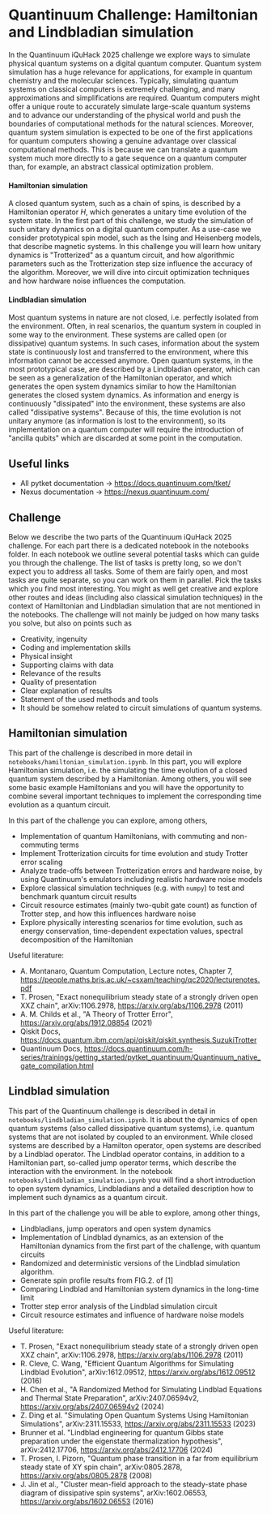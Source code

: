 # Quantinuum Challenge: Hamiltonian and Lindbladian simulation

In the Quantinuum iQuHack 2025 challenge we explore ways to simulate physical quantum systems on a digital quantum computer. Quantum system simulation has a huge relevance for applications, for example in quantum chemistry and the molecular sciences.
Typically, simulating quantum systems on classical computers is extremely challenging, and many approximations and simplifications are required. Quantum computers might offer a unique route to accurately simulate large-scale quantum systems and to advance our understanding of the physical world and push the boundaries of computational methods for the natural sciences. Moreover, quantum system simulation is expected to be one of the first applications for quantum computers showing a genuine advantage over classical computational methods. This is because we can translate a quantum system much more directly to a gate sequence on a quantum computer than, for example, an abstract classical optimization problem.


#### Hamiltonian simulation
A closed quantum system, such as a chain of spins, is described by a Hamiltonian operator $H$, which generates a unitary time evolution of the system state. In the first part of this challenge, we study the simulation of such unitary dynamics on a digital quantum computer. As a use-case we consider prototypical spin model, such as the Ising and Heisenberg models, that describe magnetic systems. In this challenge you will learn how unitary dynamics is "Trotterized" as a quantum circuit, and how algorithmic parameters such as the Trotterization step size influence the accuracy of the algorithm. Moreover, we will dive into circuit optimization techniques and how hardware noise influences the computation.

#### Lindbladian simulation
Most quantum systems in nature are not closed, i.e. perfectly isolated from the environment. Often, in real scenarios, the quantum system in coupled in some way to the environment. These systems are called open (or dissipative) quantum systems. In such cases, information about the system state is continuously lost and transferred to the environment, where this information cannot be accessed anymore. Open quantum systems, in the most prototypical case, are described by a Lindbladian operator, which can be seen as a generalization of the Hamiltonian operator, and which generates the open system dynamics similar to how the Hamiltonian generates the closed system dynamics.
As information and energy is continuously "dissipated" into the environment, these systems are also called "dissipative systems". Because of this, the time evolution is not unitary anymore (as information is lost to the environment), so its implementation on a quantum computer will require the introduction of "ancilla qubits" which are discarded at some point in the computation.



## Useful links
- All pytket documentation -> https://docs.quantinuum.com/tket/
- Nexus documentation -> https://nexus.quantinuum.com/

## Challenge

Below we describe the two parts of the Quantinuum iQuHack 2025 challenge. For each part there is a dedicated notebook in the notebooks folder. In each notebook we outline several potential tasks which can guide you through the challenge. The list of tasks is pretty long, so we don't expect you to address all tasks. Some of them are fairly open, and most tasks are quite separate, so you can work on them in parallel. Pick the tasks which you find most interesting. You might as well get creative and explore other routes and ideas (including also classical simulation techniques) in the context of Hamiltonian and Lindbladian simulation that are not mentioned in the notebooks. The challenge will not mainly be judged on how many tasks you solve, but also on points such as

- Creativity, ingenuity
- Coding and implementation skills
- Physical insight
- Supporting claims with data
- Relevance of the results
- Quality of presentation
- Clear explanation of results
- Statement of the used methods and tools
- It should be somehow related to circuit simulations of quantum systems.



## Hamiltonian simulation

This part of the challenge is described in more detail in `notebooks/hamiltonian_simulation.ipynb`. In this part, you will explore Hamiltonian simulation, i.e. the simulating the time evolution of a closed quantum system described by a Hamiltonian. Among others, you will see some basic example Hamiltonians and you will have the opportunity to combine several important techniques to implement the corresponding time evolution as a quantum circuit.


In this part of the challenge you can explore, among others,
- Implementation of quantum Hamiltonians, with commuting and non-commuting terms
- Implement Trotterization circuits for time evolution and study Trotter error scaling
- Analyze trade-offs between Trotterization errors and hardware noise, by using Quantinuum's emulators including realistic hardware noise models
- Explore classical simulation techniques (e.g. with `numpy`) to test and benchmark quantum circuit results
- Circuit resource estimates (mainly two-qubit gate count) as function of Trotter step, and how this influences hardware noise
- Explore physically interesting scenarios for time evolution, such as energy conservation, time-dependent expectation values, spectral decomposition of the Hamiltonian

Useful literature:
- A. Montanaro, Quantum Computation, Lecture notes, Chapter 7, https://people.maths.bris.ac.uk/~csxam/teaching/qc2020/lecturenotes.pdf 
- T. Prosen, "Exact nonequilibrium steady state of a strongly driven open XXZ chain", arXiv:1106.2978, https://arxiv.org/abs/1106.2978 (2011)
- A. M. Childs et al., "A Theory of Trotter Error", https://arxiv.org/abs/1912.08854 (2021)
- Qiskit Docs, https://docs.quantum.ibm.com/api/qiskit/qiskit.synthesis.SuzukiTrotter
- Quantinuum Docs, https://docs.quantinuum.com/h-series/trainings/getting_started/pytket_quantinuum/Quantinuum_native_gate_compilation.html


## Lindblad simulation

This part of the Quantinuum challenge is described in detail in `notebooks/lindbladian_simulation.ipynb`.
It is about the dynamics of open quantum systems (also called dissipative quantum systems), i.e. quantum systems that are not isolated by coupled to an environment. While closed systems are described by a Hamilton operator, open systems are described by a Lindblad operator. The Lindblad operator contains, in addition to a Hamiltonian part, so-called jump operator terms, which describe the interaction with the environment. In the notebook `notebooks/lindbladian_simulation.ipynb` you will find a short introduction to open system dynamics, Lindbladians and a detailed description how to implement such dynamics as a quantum circuit.

In this part of the challenge you will be able to explore, among other things,
- Lindbladians, jump operators and open system dynamics
- Implementation of Lindblad dynamics, as an extension of the Hamiltonian dynamics from the first part of the challenge, with quantum circuits
- Randomized and deterministic versions of the Lindblad simulation algorithm.
- Generate spin profile results from FIG.2. of [1]
- Comparing Lindblad and Hamiltonian system dynamics in the long-time limit
- Trotter step error analysis of the Lindblad simulation circuit
- Circuit resource estimates and influence of hardware noise models

Useful literature:
- T. Prosen, "Exact nonequilibrium steady state of a strongly driven open XXZ chain", arXiv:1106.2978, https://arxiv.org/abs/1106.2978 (2011)
- R. Cleve, C. Wang, "Efficient Quantum Algorithms for Simulating Lindblad Evolution", arXiv:1612.09512, https://arxiv.org/abs/1612.09512 (2016)
- H. Chen et al., "A Randomized Method for Simulating Lindblad Equations and Thermal State Preparation", arXiv:2407.06594v2, https://arxiv.org/abs/2407.06594v2 (2024)
- Z. Ding et al. "Simulating Open Quantum Systems Using Hamiltonian Simulations", arXiv:2311.15533, https://arxiv.org/abs/2311.15533 (2023)
- Brunner et al. "Lindblad engineering for quantum Gibbs state preparation under the eigenstate thermalization hypothesis", arXiv:2412.17706, https://arxiv.org/abs/2412.17706 (2024)
- T. Prosen, I. Pizorn, "Quantum phase transition in a far from equilibrium steady state of XY spin chain", arXiv:0805.2878, https://arxiv.org/abs/0805.2878 (2008)
- J. Jin et al., "Cluster mean-field approach to the steady-state phase diagram of dissipative spin systems", arXiv:1602.06553, https://arxiv.org/abs/1602.06553 (2016)
